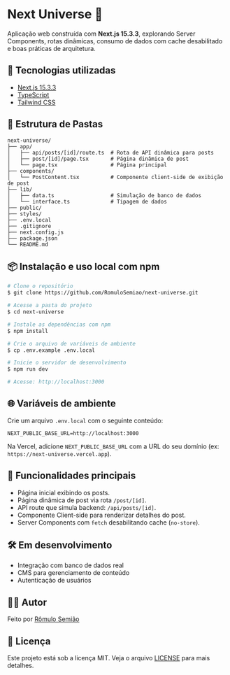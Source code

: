 # Next Universe 🌌

Aplicação web construída com **Next.js 15.3.3**, explorando Server Components, rotas dinâmicas, consumo de dados com cache desabilitado e boas práticas de arquitetura.

## 🚀 Tecnologias utilizadas

* [Next.js 15.3.3](https://nextjs.org/)
* [TypeScript](https://www.typescriptlang.org/)
* [Tailwind CSS](https://tailwindcss.com/)

## 📁 Estrutura de Pastas

```
next-universe/
├── app/
│   ├── api/posts/[id]/route.ts  # Rota de API dinâmica para posts
│   ├── post/[id]/page.tsx       # Página dinâmica de post
│   └── page.tsx                 # Página principal
├── components/
│   └── PostContent.tsx          # Componente client-side de exibição de post
├── lib/
│   ├── data.ts                  # Simulação de banco de dados
│   └── interface.ts             # Tipagem de dados
├── public/
├── styles/
├── .env.local
├── .gitignore
├── next.config.js
├── package.json
└── README.md
```

## 📦 Instalação e uso local com npm

```bash
# Clone o repositório
$ git clone https://github.com/RomuloSemiao/next-universe.git

# Acesse a pasta do projeto
$ cd next-universe

# Instale as dependências com npm
$ npm install

# Crie o arquivo de variáveis de ambiente
$ cp .env.example .env.local

# Inicie o servidor de desenvolvimento
$ npm run dev

# Acesse: http://localhost:3000
```

## 🌐 Variáveis de ambiente

Crie um arquivo `.env.local` com o seguinte conteúdo:

```env
NEXT_PUBLIC_BASE_URL=http://localhost:3000
```

Na Vercel, adicione `NEXT_PUBLIC_BASE_URL` com a URL do seu domínio (ex: `https://next-universe.vercel.app`).

## 🥪 Funcionalidades principais

* Página inicial exibindo os posts.
* Página dinâmica de post via rota `/post/[id]`.
* API route que simula backend: `/api/posts/[id]`.
* Componente Client-side para renderizar detalhes do post.
* Server Components com `fetch` desabilitando cache (`no-store`).

## 🛠️ Em desenvolvimento

* Integração com banco de dados real
* CMS para gerenciamento de conteúdo
* Autenticação de usuários

## 🧑‍💻 Autor

Feito por [Rômulo Semião](https://github.com/RomuloSemiao)

## 📄 Licença

Este projeto está sob a licença MIT. Veja o arquivo [LICENSE](LICENSE) para mais detalhes.
